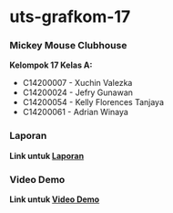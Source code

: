 # uts-grafkom-17
### Mickey Mouse Clubhouse

**Kelompok 17 Kelas A:**
* C14200007 - Xuchin Valezka
* C14200024 - Jefry Gunawan
* C14200054 - Kelly Florences Tanjaya
* C14200061 - Adrian Winaya

### Laporan
**Link untuk [Laporan](https://docs.google.com/document/d/1mNEJ3d9Ykhaav5h8qftXltByPU2-BPtXrSdeg-CAbJ8/edit?usp=sharing)**

### Video Demo
**Link untuk [Video Demo]()**
